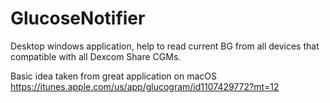 # GlucoseNotifier

Desktop windows application, help to read current BG from all devices that compatible with all Dexcom Share CGMs.

Basic idea taken from great application on macOS 
https://itunes.apple.com/us/app/glucogram/id1107429772?mt=12

